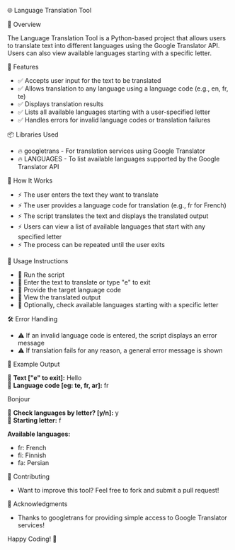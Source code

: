 🌐 Language Translation Tool

🚀 Overview

The Language Translation Tool is a Python-based project that allows users to translate text into different languages using the Google Translator API. Users can also view available languages starting with a specific letter.

📌 Features

-  ✅ Accepts user input for the text to be translated
-  ✅ Allows translation to any language using a language code (e.g., en, fr, te)
-  ✅ Displays translation results
-  ✅ Lists all available languages starting with a user-specified letter
-  ✅ Handles errors for invalid language codes or translation failures

📦 Libraries Used

-  🔥 googletrans - For translation services using Google Translator
-  🔥 LANGUAGES - To list available languages supported by the Google Translator API

🎯 How It Works

-  ⚡ The user enters the text they want to translate
-  ⚡ The user provides a language code for translation (e.g., fr for French)
-  ⚡ The script translates the text and displays the translated output
-  ⚡ Users can view a list of available languages that start with any specified letter
-  ⚡ The process can be repeated until the user exits

🔧 Usage Instructions

-  🔹 Run the script
-  🔹 Enter the text to translate or type "e" to exit
-  🔹 Provide the target language code
-  🔹 View the translated output
-  🔹 Optionally, check available languages starting with a specific letter

🛠 Error Handling

-  ⚠️ If an invalid language code is entered, the script displays an error message
-  ⚠️ If translation fails for any reason, a general error message is shown

📜 Example Output

🔎 **Text ["e" to exit]:** Hello  
🔎 **Language code [eg: te, fr, ar]:** fr  

Bonjour  

🔎 **Check languages by letter? [y/n]:** y  
🔎 **Starting letter:** f  

**Available languages:**  

- fr: French  
- fi: Finnish  
- fa: Persian  


🤝 Contributing

-  Want to improve this tool? Feel free to fork and submit a pull request!

🌟 Acknowledgments

-  Thanks to googletrans for providing simple access to Google Translator services!

Happy Coding! 🎉
